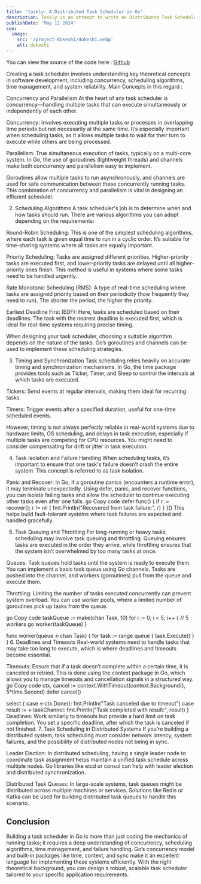 ```yaml
---
title: 'taskly: A Distributed Task Scheduler in Go'
description: Taskly is an attempt to write an Distributed Task Scheduler in Go to improve per process performance for tasks.
publishDate: 'May 11 2024'
seo:
  image:
    src: '/project-dokeshi/dokeshi.webp'
    alt: dokeshi
---
```


You can view the source of the code here : [Github](https://github.com/sagnikc395/taskly)

Creating a task scheduler involves understanding key theoretical concepts in software development, including concurrency, scheduling algorithms, time management, and system reliability.
Main Concepts in this regard :

Concurrency and Parallelism
At the heart of any task scheduler is concurrency—handling multiple tasks that can execute simultaneously or independently of each other.

Concurrency: Involves executing multiple tasks or processes in overlapping time periods but not necessarily at the same time. It’s especially important when scheduling tasks, as it allows multiple tasks to wait for their turn to execute while others are being processed.

Parallelism: True simultaneous execution of tasks, typically on a multi-core system. In Go, the use of goroutines (lightweight threads) and channels make both concurrency and parallelism easy to implement.

Goroutines allow multiple tasks to run asynchronously, and channels are used for safe communication between these concurrently running tasks. This combination of concurrency and parallelism is vital in designing an efficient scheduler.

2. Scheduling Algorithms
   A task scheduler's job is to determine when and how tasks should run. There are various algorithms you can adopt depending on the requirements:

Round-Robin Scheduling: This is one of the simplest scheduling algorithms, where each task is given equal time to run in a cyclic order. It’s suitable for time-sharing systems where all tasks are equally important.

Priority Scheduling: Tasks are assigned different priorities. Higher-priority tasks are executed first, and lower-priority tasks are delayed until all higher-priority ones finish. This method is useful in systems where some tasks need to be handled urgently.

Rate Monotonic Scheduling (RMS): A type of real-time scheduling where tasks are assigned priority based on their periodicity (how frequently they need to run). The shorter the period, the higher the priority.

Earliest Deadline First (EDF): Here, tasks are scheduled based on their deadlines. The task with the nearest deadline is executed first, which is ideal for real-time systems requiring precise timing.

When designing your task scheduler, choosing a suitable algorithm depends on the nature of the tasks. Go’s goroutines and channels can be used to implement these scheduling strategies.

3. Timing and Synchronization
   Task scheduling relies heavily on accurate timing and synchronization mechanisms. In Go, the time package provides tools such as Ticker, Timer, and Sleep to control the intervals at which tasks are executed.

Tickers: Send events at regular intervals, making them ideal for recurring tasks.

Timers: Trigger events after a specified duration, useful for one-time scheduled events.

However, timing is not always perfectly reliable in real-world systems due to hardware limits, OS scheduling, and delays in task execution, especially if multiple tasks are competing for CPU resources. You might need to consider compensating for drift or jitter in task execution.

4. Task Isolation and Failure Handling
   When scheduling tasks, it’s important to ensure that one task's failure doesn’t crash the entire system. This concept is referred to as task isolation.

Panic and Recover: In Go, if a goroutine panics (encounters a runtime error), it may terminate unexpectedly. Using defer, panic, and recover functions, you can isolate failing tasks and allow the scheduler to continue executing other tasks even after one fails.
go
Copy code
defer func() {
if r := recover(); r != nil {
fmt.Println("Recovered from task failure:", r)
}
}()
This helps build fault-tolerant systems where task failures are expected and handled gracefully.

5. Task Queuing and Throttling
   For long-running or heavy tasks, scheduling may involve task queuing and throttling. Queuing ensures tasks are executed in the order they arrive, while throttling ensures that the system isn’t overwhelmed by too many tasks at once.

Queues: Task queues hold tasks until the system is ready to execute them. You can implement a basic task queue using Go channels. Tasks are pushed into the channel, and workers (goroutines) pull from the queue and execute them.

Throttling: Limiting the number of tasks executed concurrently can prevent system overload. You can use worker pools, where a limited number of goroutines pick up tasks from the queue.

go
Copy code
taskQueue := make(chan Task, 10)
for i := 0; i < 5; i++ { // 5 workers
go worker(taskQueue)
}

func worker(queue <-chan Task) {
for task := range queue {
task.Execute()
}
} 6. Deadlines and Timeouts
Real-world systems need to handle tasks that may take too long to execute, which is where deadlines and timeouts become essential.

Timeouts: Ensure that if a task doesn’t complete within a certain time, it is canceled or retried. This is done using the context package in Go, which allows you to manage timeouts and cancellation signals in a structured way.
go
Copy code
ctx, cancel := context.WithTimeout(context.Background(), 5\*time.Second)
defer cancel()

select {
case <-ctx.Done():
fmt.Println("Task canceled due to timeout")
case result := <-taskChannel:
fmt.Println("Task completed with result:", result)
}
Deadlines: Work similarly to timeouts but provide a hard limit on task completion. You set a specific deadline, after which the task is canceled if not finished. 7. Task Scheduling in Distributed Systems
If you’re building a distributed system, task scheduling must consider network latency, system failures, and the possibility of distributed nodes not being in sync.

Leader Election: In distributed scheduling, having a single leader node to coordinate task assignment helps maintain a unified task schedule across multiple nodes. Go libraries like etcd or consul can help with leader election and distributed synchronization.

Distributed Task Queues: In large-scale systems, task queues might be distributed across multiple machines or services. Solutions like Redis or Kafka can be used for building distributed task queues to handle this scenario.

## Conclusion

Building a task scheduler in Go is more than just coding the mechanics of running tasks; it requires a deep understanding of concurrency, scheduling algorithms, time management, and failure handling. Go’s concurrency model and built-in packages like time, context, and sync make it an excellent language for implementing these systems efficiently. With the right theoretical background, you can design a robust, scalable task scheduler tailored to your specific application requirements.

